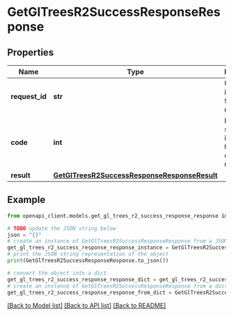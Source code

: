 # GetGlTreesR2SuccessResponseResponse


## Properties

Name | Type | Description | Notes
------------ | ------------- | ------------- | -------------
**request_id** | **str** | Unique identifier for the request | [optional] 
**code** | **int** | HTTP status code indicating the result of the request | [optional] 
**result** | [**GetGlTreesR2SuccessResponseResponseResult**](GetGlTreesR2SuccessResponseResponseResult.md) |  | [optional] 

## Example

```python
from openapi_client.models.get_gl_trees_r2_success_response_response import GetGlTreesR2SuccessResponseResponse

# TODO update the JSON string below
json = "{}"
# create an instance of GetGlTreesR2SuccessResponseResponse from a JSON string
get_gl_trees_r2_success_response_response_instance = GetGlTreesR2SuccessResponseResponse.from_json(json)
# print the JSON string representation of the object
print(GetGlTreesR2SuccessResponseResponse.to_json())

# convert the object into a dict
get_gl_trees_r2_success_response_response_dict = get_gl_trees_r2_success_response_response_instance.to_dict()
# create an instance of GetGlTreesR2SuccessResponseResponse from a dict
get_gl_trees_r2_success_response_response_from_dict = GetGlTreesR2SuccessResponseResponse.from_dict(get_gl_trees_r2_success_response_response_dict)
```
[[Back to Model list]](../README.md#documentation-for-models) [[Back to API list]](../README.md#documentation-for-api-endpoints) [[Back to README]](../README.md)


